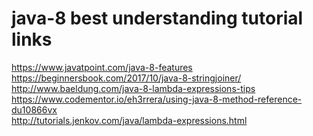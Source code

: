 # java-8 best understanding tutorial links 
https://www.javatpoint.com/java-8-features </br>
https://beginnersbook.com/2017/10/java-8-stringjoiner/ </br>
http://www.baeldung.com/java-8-lambda-expressions-tips </br>
https://www.codementor.io/eh3rrera/using-java-8-method-reference-du10866vx </br>
http://tutorials.jenkov.com/java/lambda-expressions.html </br>




